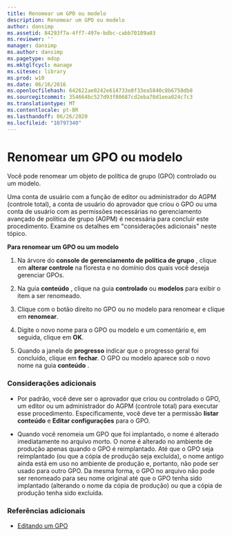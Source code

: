 ```yaml
---
title: Renomear um GPO ou modelo
description: Renomear um GPO ou modelo
author: dansimp
ms.assetid: 84293f7a-4ff7-497e-bdbc-cabb70189a03
ms.reviewer: ''
manager: dansimp
ms.author: dansimp
ms.pagetype: mdop
ms.mktglfcycl: manage
ms.sitesec: library
ms.prod: w10
ms.date: 06/16/2016
ms.openlocfilehash: 642622ae0242e614733e8f33ea5840c8b6758db8
ms.sourcegitcommit: 354664bc527d93f80687cd2eba70d1eea024c7c3
ms.translationtype: MT
ms.contentlocale: pt-BR
ms.lasthandoff: 06/26/2020
ms.locfileid: "10797340"
---
```

# Renomear um GPO ou modelo


Você pode renomear um objeto de política de grupo (GPO) controlado ou um modelo.

Uma conta de usuário com a função de editor ou administrador do AGPM (controle total), a conta de usuário do aprovador que criou o GPO ou uma conta de usuário com as permissões necessárias no gerenciamento avançado de política de grupo (AGPM) é necessária para concluir este procedimento. Examine os detalhes em "considerações adicionais" neste tópico.

**Para renomear um GPO ou um modelo**

1.  Na árvore do **console de gerenciamento de política de grupo** , clique em **alterar controle** na floresta e no domínio dos quais você deseja gerenciar GPOs.

2.  Na guia **conteúdo** , clique na guia **controlado** ou **modelos** para exibir o item a ser renomeado.

3.  Clique com o botão direito no GPO ou no modelo para renomear e clique em **renomear**.

4.  Digite o novo nome para o GPO ou modelo e um comentário e, em seguida, clique em **OK**.

5.  Quando a janela de **progresso** indicar que o progresso geral foi concluído, clique em **fechar**. O GPO ou modelo aparece sob o novo nome na guia **conteúdo** .

### Considerações adicionais

-   Por padrão, você deve ser o aprovador que criou ou controlado o GPO, um editor ou um administrador do AGPM (controle total) para executar esse procedimento. Especificamente, você deve ter a permissão **listar conteúdo** e **Editar configurações** para o GPO.

-   Quando você renomeia um GPO que foi implantado, o nome é alterado imediatamente no arquivo morto. O nome é alterado no ambiente de produção apenas quando o GPO é reimplantado. Até que o GPO seja reimplantado (ou que a cópia de produção seja excluída), o nome antigo ainda está em uso no ambiente de produção e, portanto, não pode ser usado para outro GPO. Da mesma forma, o GPO no arquivo não pode ser renomeado para seu nome original até que o GPO tenha sido implantado (alterando o nome da cópia de produção) ou que a cópia de produção tenha sido excluída.

### Referências adicionais

-   [Editando um GPO](editing-a-gpo-agpm40.md)

 

 





